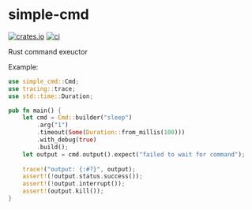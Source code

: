 # simple-cmd

[![crates.io](https://img.shields.io/crates/v/simple-cmd.svg)](https://crates.io/crates/simple-cmd/)
[![ci](https://github.com/sephiroth74/simple-cmd/actions/workflows/rust.yml/badge.svg?branch=main)](https://github.com/sephiroth74/simple-cmd/actions/workflows/rust.yml)

Rust command exeuctor

Example:

```rust
use simple_cmd::Cmd;
use tracing::trace;
use std::time::Duration;

pub fn main() {
    let cmd = Cmd::builder("sleep")
        .arg("1")
        .timeout(Some(Duration::from_millis(100)))
        .with_debug(true)
        .build();
    let output = cmd.output().expect("failed to wait for command");
    
    trace!("output: {:#?}", output);
    assert!(!output.status.success());
    assert!(!output.interrupt());
    assert!(output.kill());
}
```
